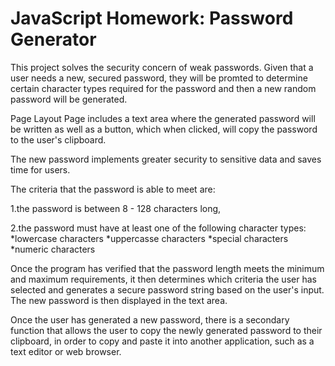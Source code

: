 # JavaScript Homework: Password Generator

This project solves the security concern of weak passwords. Given that a user needs a new, secured password, they will be promted to determine certain character types required for the password and then a new random password will be generated.

Page Layout Page includes a text area where the generated password will be written as well as a button, which when clicked, will copy the password to the user's clipboard.

The new password implements greater security to sensitive data and saves time for users.

The criteria that the password is able to meet are:

1.the password is between 8 - 128 characters long, 

2.the password must have at least one of the following character types:
  *lowercase characters
  *uppercasse characters
  *special characters
  *numeric characters

Once the program has verified that the password length meets the minimum and maximum requirements, it then determines which criteria the user has selected and generates a secure password string based on the user's input. The new password is then displayed in the text area.

Once the user has generated a new password, there is a secondary function that allows the user to copy the newly generated password to their clipboard, in order to copy and paste it into another application, such as a text editor or web browser.

